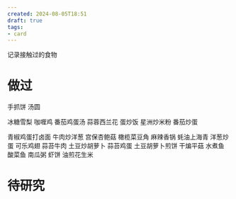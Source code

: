```yaml
---
created: 2024-08-05T18:51
draft: true
tags: 
- card
---
```


记录接触过的食物

# 做过

手抓饼 
汤圆

冰糖雪梨
咖喱鸡
番茄鸡蛋汤
蒜蓉西兰花 
蛋炒饭 
星洲炒米粉
番茄炒蛋 

青椒鸡蛋打卤面
牛肉炒洋葱
宫保杏鲍菇 
橄榄菜豆角 
麻辣香锅 
蚝油上海青 
洋葱炒蛋 
可乐鸡翅 
蒜苔牛肉 
土豆炒胡萝卜 
蒜苔鸡蛋
土豆胡萝卜煎饼 
干煸平菇 
水煮鱼 
酸菜鱼 
南瓜粥 
虾饼 
油煎花生米 




# 待研究




